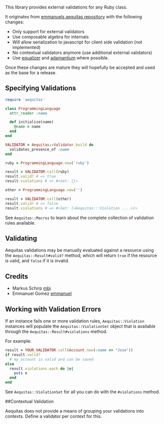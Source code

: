 This library provides external validations for any Ruby class.

It originates from [emmanuels aequitas repository](https://github.com/emmanuel/aequitas)
with the following changes:

* Only support for external validators
* Use composable algebra for internals
* Will allow serialization to javascript for client side validation (not implemented)
* No contextual validators anymore (use additional external validators)
* Use [equalizer](https://github.com/dkubb/equalizer) and [adamantium](https://github.com/dkubb/adamantium) where possible.

Once these changes are mature they will hopefully be accepted and used as the base for a release.

## Specifying Validations

```ruby
require 'aequitas'

class ProgrammingLanguage
  attr_reader :name

  def initialize(name)
    @name = name
  end
end

VALIDATOR = Aequitas::Validator.build do
  validates_presence_of :name
end

ruby = ProgrammingLanguage.new('ruby')

result = VALIDATOR.call(ruby)
result.valid? # => true
result.violations # => #<Set: {}>

other = ProgrammingLanguage.new('')

result = VALIDATOR.call(other)
result.valid? # => false
result.violations # => #<Set: {<Aequitas:::Violation ....>}>
```

See `Aequitas::Macros` to learn about the complete collection of validation rules available.

## Validating

Aequitas validations may be manually evaluated against a resource using the
`Aequitas::Result#valid?` method, which will return `true` if the resource is valid, and `false` if it is invalid.

## Credits

* Markus Schirp [mbj](https://github.com/mbj)
* Emmanuel Gomez [emmanuel](https://github.com/emmanuel)

## Working with Validation Errors

If an instance fails one or more validation rules, `Aequitas::Violation` instances
will populate the `Aequitas::ViolationSet` object that is available through
the `Aequitas::Result#violations` method.

For example:

```ruby
result = YOUR_VALIDATOR.call(Account.new(:name => "Jose"))
if result.valid?
  # my_account is valid and can be saved
else
  result.violations.each do |e|
    puts e
  end
end
```

See `Aequitas::ViolationSet` for all you can do with the `#violations` method.

##Contextual Validation

Aequitas does not provide a means of grouping your validations into
contexts. Define a validator per context for this.
